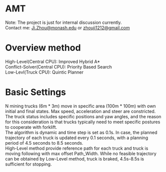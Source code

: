 # AMT

Note: The project is just for internal discussion currently.  
Contact me: Ji.Zhou@monash.edu or zhouji1212@gmail.com  

# Overview method

High-Level(Central CPU): Improved Hybrid A*  
Conflict-Solver(Central CPU): Priority Based Search  
Low-Levl(Truck CPU): Quintic Planner  

# Basic Settings

N mining trucks (6m * 3m) move in specific area (100m * 100m) with own initial and final states. Max speed, acceleration and steer are constricted.  
The truck status includes specific positions and yaw angles, and the reason for this consideration is that trucks typically need to meet specific postures to cooperate with forklift.  
The algorithm is dynamic and time step is set as 0.1s. In case, the planned trajectory of each truck is updated every 0.1 seconds, with a planning period of 4.5 seconds to 8.5 seconds.  
High-Level method provide reference path for each truck and truck is moving following with max offset Path_Width. While no feasible trajectory can be obtained by Low-Level method, truck is braked, 4.5s-8.5s is sufficient for stopping.  

